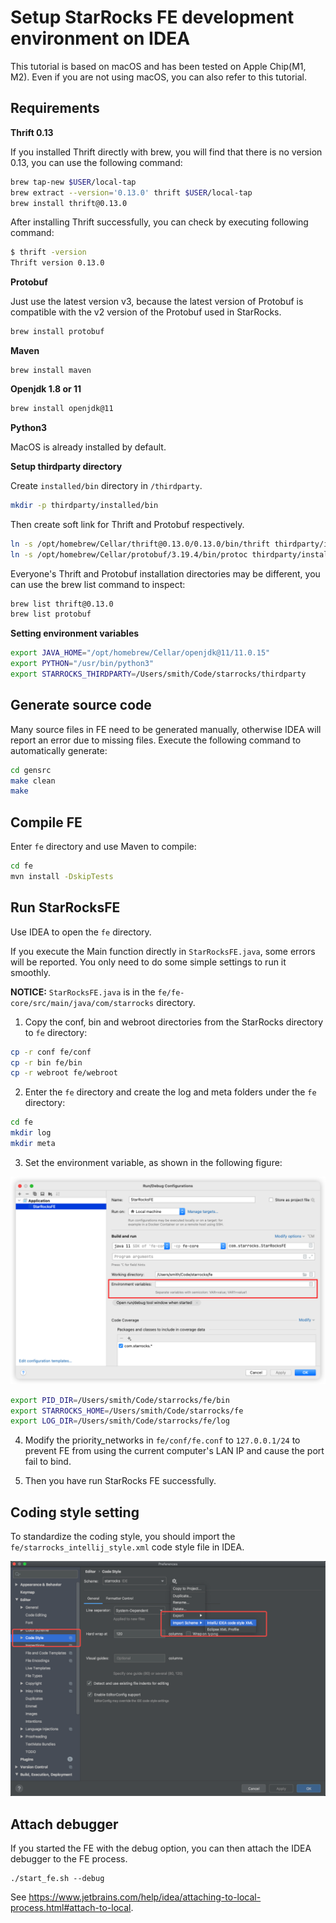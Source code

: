 # Setup StarRocks FE development environment on IDEA

This tutorial is based on macOS and has been tested on Apple Chip(M1, M2).
Even if you are not using macOS, you can also refer to this tutorial.

## Requirements

**Thrift 0.13**

If you installed Thrift directly with brew, you will find that there is no version 0.13, you can use the following command:

```bash
brew tap-new $USER/local-tap
brew extract --version='0.13.0' thrift $USER/local-tap
brew install thrift@0.13.0
```

After installing Thrift successfully, you can check by executing following command:

```bash
$ thrift -version
Thrift version 0.13.0
```

**Protobuf**

Just use the latest version v3, because the latest version of Protobuf is compatible with the v2 version of the Protobuf used in StarRocks.

```bash
brew install protobuf
```

**Maven**

```
brew install maven
```

**Openjdk 1.8 or 11**

```bash
brew install openjdk@11
```

**Python3**

MacOS is already installed by default.

**Setup thirdparty directory**

Create `installed/bin` directory in `/thirdparty`.

```bash
mkdir -p thirdparty/installed/bin
```

Then create soft link for Thrift and Protobuf respectively.

```bash
ln -s /opt/homebrew/Cellar/thrift@0.13.0/0.13.0/bin/thrift thirdparty/installed/bin/thrift
ln -s /opt/homebrew/Cellar/protobuf/3.19.4/bin/protoc thirdparty/installed/bin/protoc
```

Everyone's Thrift and Protobuf installation directories may be different, you can use the brew list command to inspect:

```bash
brew list thrift@0.13.0
brew list protobuf
```

**Setting environment variables**

```bash
export JAVA_HOME="/opt/homebrew/Cellar/openjdk@11/11.0.15"
export PYTHON="/usr/bin/python3"
export STARROCKS_THIRDPARTY=/Users/smith/Code/starrocks/thirdparty
```

## Generate source code

Many source files in FE need to be generated manually, otherwise IDEA will report an error due to missing files.
Execute the following command to automatically generate:

```bash
cd gensrc
make clean
make
```

## Compile FE

Enter `fe` directory and use Maven to compile:

```bash
cd fe
mvn install -DskipTests
```

## Run StarRocksFE

Use IDEA to open the `fe` directory.

If you execute the Main function directly in `StarRocksFE.java`, some errors will be reported. You only need to do some simple settings to run it smoothly.

**NOTICE:**  `StarRocksFE.java` is in the `fe/fe-core/src/main/java/com/starrocks` directory.

1. Copy the conf, bin and webroot directories from the StarRocks directory to `fe` directory:

```bash
cp -r conf fe/conf
cp -r bin fe/bin
cp -r webroot fe/webroot
```

2. Enter the `fe` directory and create the log and meta folders under the `fe` directory:

```bash
cd fe
mkdir log
mkdir meta
```

3. Set the environment variable, as shown in the following figure:

![image-20220701193938856](../../assets/IDEA-1.png)

```bash
export PID_DIR=/Users/smith/Code/starrocks/fe/bin
export STARROCKS_HOME=/Users/smith/Code/starrocks/fe
export LOG_DIR=/Users/smith/Code/starrocks/fe/log
```

4. Modify the priority_networks in `fe/conf/fe.conf` to `127.0.0.1/24` to prevent FE from using the current computer's LAN IP and cause the port fail to bind.

5. Then you have run StarRocks FE successfully.

## Coding style setting

To standardize the coding style, you should import the `fe/starrocks_intellij_style.xml` code style file in IDEA.

![image-20220701193938856](../../assets/IDEA-2.png)

## Attach debugger

If you started the FE with the debug option, you can then attach the IDEA debugger to the FE process.

```
./start_fe.sh --debug
```

See https://www.jetbrains.com/help/idea/attaching-to-local-process.html#attach-to-local.
